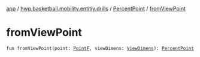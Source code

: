 [app](../../index.md) / [hwp.basketball.mobility.entitiy.drills](../index.md) / [PercentPoint](index.md) / [fromViewPoint](.)

# fromViewPoint

`fun fromViewPoint(point: `[`PointF`](../../hwp.basketball.mobility.util/-point-f/index.md)`, viewDimens: `[`ViewDimens`](../-view-dimens/index.md)`): `[`PercentPoint`](index.md)